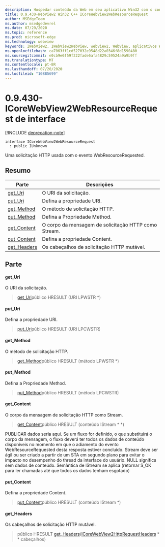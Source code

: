 ```yaml
---
description: Hospedar conteúdo da Web em seu aplicativo Win32 com o controle WebView2 do Microsoft Edge
title: 0.9.430-WebView2 Win32 C++ ICoreWebView2WebResourceRequest
author: MSEdgeTeam
ms.author: msedgedevrel
ms.date: 07/20/2020
ms.topic: reference
ms.prod: microsoft-edge
ms.technology: webview
keywords: IWebView2, IWebView2WebView, webview2, WebView, aplicativos Win32, Win32, Edge, ICoreWebView2, ICoreWebView2Host, controle do navegador, HTML Edge
ms.openlocfilehash: ca7063ff1cd527032e9548d22a0346f8d1590480
ms.sourcegitcommit: e0cb9e6f59f222fade6afa4829c59524a9a9b9ff
ms.translationtype: MT
ms.contentlocale: pt-BR
ms.lasthandoff: 07/20/2020
ms.locfileid: "10885699"
---
```

# 0.9.430-ICoreWebView2WebResourceRequest de interface 

[!INCLUDE [deprecation-note](../../includes/deprecation-note.md)]

```
interface ICoreWebView2WebResourceRequest
  : public IUnknown
```

Uma solicitação HTTP usada com o evento WebResourceRequested.

## Resumo

 Parte                        | Descrições
--------------------------------|---------------------------------------------
[get_Uri](#get_uri) | O URI da solicitação.
[put_Uri](#put_uri) | Defina a propriedade URI.
[get_Method](#get_method) | O método de solicitação HTTP.
[put_Method](#put_method) | Defina a Propriedade Method.
[get_Content](#get_content) | O corpo da mensagem de solicitação HTTP como Stream.
[put_Content](#put_content) | Defina a propriedade Content.
[get_Headers](#get_headers) | Os cabeçalhos de solicitação HTTP mutável.

## Parte

#### get_Uri 

O URI da solicitação.

> [get_Uri](#get_uri)público HRESULT (URI LPWSTR *)

#### put_Uri 

Defina a propriedade URI.

> [put_Uri](#put_uri)público HRESULT (URI LPCWSTR)

#### get_Method 

O método de solicitação HTTP.

> [get_Method](#get_method)público HRESULT (método LPWSTR *)

#### put_Method 

Defina a Propriedade Method.

> [put_Method](#put_method)público HRESULT (método LPCWSTR)

#### get_Content 

O corpo da mensagem de solicitação HTTP como Stream.

> [get_Content](#get_content)público HRESULT (conteúdo IStream * *)

PUBLICAR dados seria aqui. Se um fluxo for definido, o que substituirá o corpo da mensagem, o fluxo deverá ter todos os dados de conteúdo disponíveis no momento em que o adiamento do evento WebResourceRequested desta resposta estiver concluído. Stream deve ser ágil ou ser criado a partir de um STA em segundo plano para evitar o impacto no desempenho do thread da interface do usuário. NULL significa sem dados de conteúdo. Semântica de IStream se aplica (retornar S_OK para ler chamadas até que todos os dados tenham esgotado)

#### put_Content 

Defina a propriedade Content.

> [put_Content](#put_content)público HRESULT (conteúdo IStream *)

#### get_Headers 

Os cabeçalhos de solicitação HTTP mutável.

> público HRESULT [get_Headers](#get_headers)([ICoreWebView2HttpRequestHeaders](ICoreWebView2HttpRequestHeaders.md) * * cabeçalhos)


